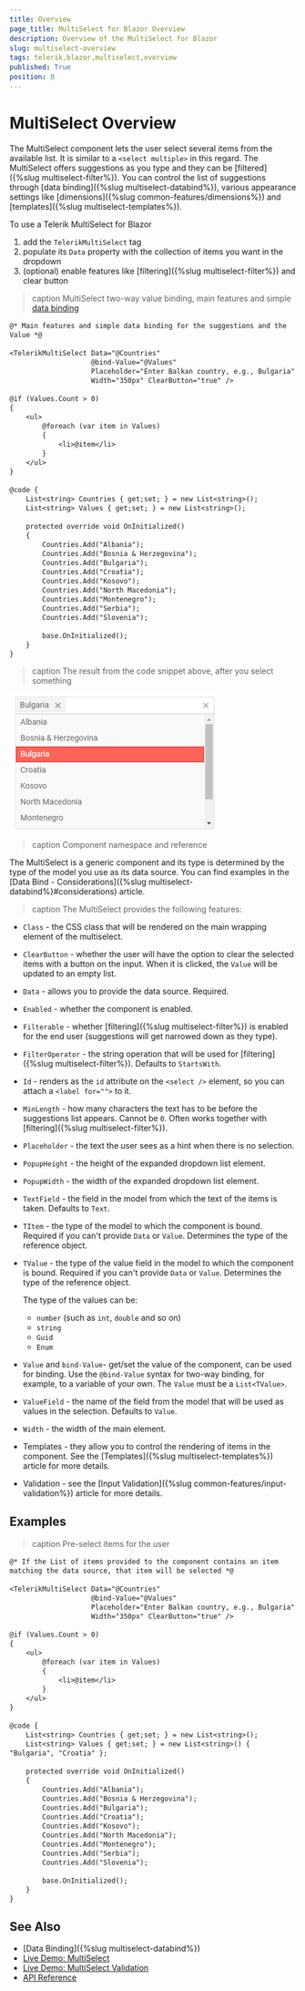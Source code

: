 ```yaml
---
title: Overview
page_title: MultiSelect for Blazor Overview
description: Overview of the MultiSelect for Blazor
slug: multiselect-overview
tags: telerik,blazor,multiselect,overview
published: True
position: 0
---
```


# MultiSelect Overview

The MultiSelect component lets the user select several items from the available list. It is similar to a `<select multiple>` in this regard. The MultiSelect offers suggestions as you type and they can be [filtered]({%slug multiselect-filter%}). You can control the list of suggestions through [data binding]({%slug multiselect-databind%}), various appearance settings like [dimensions]({%slug common-features/dimensions%}) and [templates]({%slug multiselect-templates%}).

To use a Telerik MultiSelect for Blazor

1. add the `TelerikMultiSelect` tag
1. populate its `Data` property with the collection of items you want in the dropdown
1. (optional) enable features like [filtering]({%slug multiselect-filter%}) and clear button

>caption MultiSelect two-way value binding, main features and simple [data binding](data-bind)

````CSHTML
@* Main features and simple data binding for the suggestions and the Value *@

<TelerikMultiSelect Data="@Countries"
                    @bind-Value="@Values"
                    Placeholder="Enter Balkan country, e.g., Bulgaria"
                    Width="350px" ClearButton="true" />

@if (Values.Count > 0)
{
    <ul>
        @foreach (var item in Values)
        {
            <li>@item</li>
        }
    </ul>
}

@code {
    List<string> Countries { get;set; } = new List<string>();
    List<string> Values { get;set; } = new List<string>();

    protected override void OnInitialized()
    {
        Countries.Add("Albania");
        Countries.Add("Bosnia & Herzegovina");
        Countries.Add("Bulgaria");
        Countries.Add("Croatia");
        Countries.Add("Kosovo");
        Countries.Add("North Macedonia");
        Countries.Add("Montenegro");
        Countries.Add("Serbia");
        Countries.Add("Slovenia");

        base.OnInitialized();
    }
}

````

>caption The result from the code snippet above, after you select something

![](images/multiselect-overview.png)

>caption Component namespace and reference

The MultiSelect is a generic component and its type is determined by the type of the model you use as its data source. You can find examples in the [Data Bind - Considerations]({%slug multiselect-databind%}#considerations) article.

>caption The MultiSelect provides the following features:

* `Class` - the CSS class that will be rendered on the main wrapping element of the multiselect.
* `ClearButton` - whether the user will have the option to clear the selected items with a button on the input. When it is clicked, the `Value` will be updated to an empty list.
* `Data` - allows you to provide the data source. Required.
* `Enabled` - whether the component is enabled.
* `Filterable` - whether [filtering]({%slug multiselect-filter%}) is enabled for the end user (suggestions will get narrowed down as they type).
* `FilterOperator` - the string operation that will be used for [filtering]({%slug multiselect-filter%}). Defaults to `StartsWith`.
* `Id` - renders as the `id` attribute on the `<select />` element, so you can attach a `<label for="">` to it.
* `MinLength` - how many characters the text has to be before the suggestions list appears. Cannot be `0`. Often works together with [filtering]({%slug multiselect-filter%}).
* `Placeholder` - the text the user sees as a hint when there is no selection.
* `PopupHeight` - the height of the expanded dropdown list element.
* `PopupWidth` - the width of the expanded dropdown list element.
* `TextField` - the field in the model from which the text of the items is taken. Defaults to `Text`.
* `TItem` - the type of the model to which the component is bound. Required if you can't provide `Data` or `Value`. Determines the type of the reference object.
* `TValue` - the type of the value field in the model to which the component is bound. Required if you can't provide `Data` or `Value`. Determines the type of the reference object.

    The type of the values can be:
    
    * `number` (such as `int`, `double` and so on)
    * `string`
    * `Guid`
    * `Enum`
    
* `Value` and `bind-Value`- get/set the value of the component, can be used for binding. Use the `@bind-Value` syntax for two-way binding, for example, to a variable of your own. The `Value` must be a `List<TValue>`.
* `ValueField` - the name of the field from the model that will be used as values in the selection. Defaults to `Value`.
* `Width` - the width of the main element.
* Templates - they allow you to control the rendering of items in the component. See the [Templates]({%slug multiselect-templates%}) article for more details.
* Validation - see the [Input Validation]({%slug common-features/input-validation%}) article for more details.


## Examples

>caption Pre-select items for the user

````CSHTML
@* If the List of items provided to the component contains an item matching the data source, that item will be selected *@

<TelerikMultiSelect Data="@Countries"
                    @bind-Value="@Values"
                    Placeholder="Enter Balkan country, e.g., Bulgaria"
                    Width="350px" ClearButton="true" />

@if (Values.Count > 0)
{
    <ul>
        @foreach (var item in Values)
        {
            <li>@item</li>
        }
    </ul>
}

@code {
    List<string> Countries { get;set; } = new List<string>();
    List<string> Values { get;set; } = new List<string>() { "Bulgaria", "Croatia" };

    protected override void OnInitialized()
    {
        Countries.Add("Albania");
        Countries.Add("Bosnia & Herzegovina");
        Countries.Add("Bulgaria");
        Countries.Add("Croatia");
        Countries.Add("Kosovo");
        Countries.Add("North Macedonia");
        Countries.Add("Montenegro");
        Countries.Add("Serbia");
        Countries.Add("Slovenia");

        base.OnInitialized();
    }
}
````

## See Also

  * [Data Binding]({%slug multiselect-databind%})
  * [Live Demo: MultiSelect](https://demos.telerik.com/blazor-ui/multiselect/overview)
  * [Live Demo: MultiSelect Validation](https://demos.telerik.com/blazor-ui/multiselect/validation)
  * [API Reference](https://docs.telerik.com/blazor-ui/api/Telerik.Blazor.Components.TelerikMultiSelect-2)

